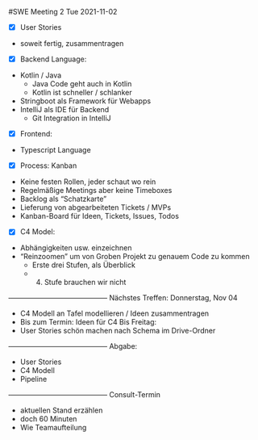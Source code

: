 #SWE Meeting 2
Tue 2021-11-02

- [x] User Stories
- soweit fertig, zusammentragen

- [x] Backend Language:
- Kotlin / Java
    - Java Code geht auch in Kotlin
    - Kotlin ist schneller / schlanker
- Stringboot als Framework für Webapps
- IntelliJ als IDE für Backend
    - Git Integration in IntelliJ

- [x] Frontend:
- Typescript Language

- [x] Process: Kanban
- Keine festen Rollen, jeder schaut wo rein
- Regelmäßige Meetings aber keine Timeboxes
- Backlog als “Schatzkarte”
- Lieferung von abgearbeiteten Tickets / MVPs
- Kanban-Board für Ideen, Tickets, Issues, Todos

- [x] C4 Model:
- Abhängigkeiten usw. einzeichnen
- “Reinzoomen” um von Groben Projekt zu genauem Code zu kommen
    - Erste drei Stufen, als Überblick
    - 4. Stufe brauchen wir nicht

——————————————
Nächstes Treffen: Donnerstag, Nov 04
- C4 Modell an Tafel modellieren / Ideen zusammentragen
- Bis zum Termin: Ideen für C4
Bis Freitag:
- User Stories schön machen nach Schema im Drive-Ordner

——————————————
Abgabe:
- User Stories
- C4 Modell
- Pipeline

——————————————
Consult-Termin
- aktuellen Stand erzählen
- doch 60 Minuten
- Wie Teamaufteilung

